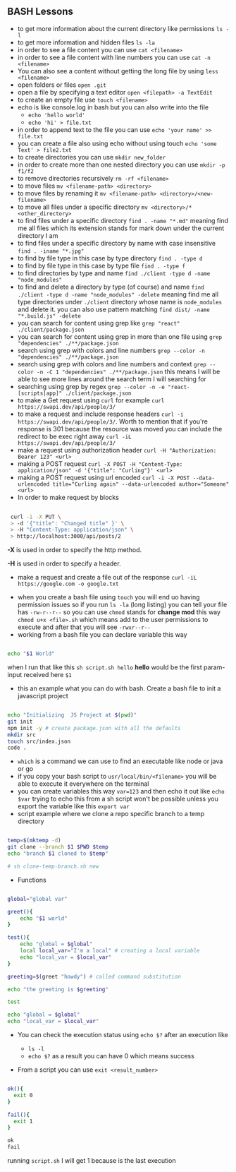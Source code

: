 ## BASH Lessons

- to get more information about the current directory like permissions `ls -l` 
- to get more information and hidden files `ls -la`
- in order to see a file content you can use `cat <filename>`
- in order to see a file content with line numbers you can use `cat -n <filename>` 
- You can also see a content without getting the long file by using `less <filename>`
- open folders or files `open .git`
- open a file by specifying a text editor `open <filepath> -a TextEdit`
- to create an empty file use `touch <filename>`
- echo is like console.log in bash but you can also write into the file
    - `echo 'hello world'`
    - `echo 'hi' > file.txt`
- in order to append text to the file you can use `echo 'your name' >> file.txt`
- you can create a file also using echo without using touch `echo 'some Text' > file2.txt` 
- to create directories you can use `mkdir new_folder`
- in order to create more than one nested directory you can use `mkdir -p f1/f2`
- to remove directories recursively `rm -rf <filename>`
- to move files `mv <filename-path> <directory>`
- to move files by renaming it `mv <filename-path> <directory>/<new-filename>`
- to move all files under a specific directory `mv <directory>/* <other_directory>`
- to find files under a specific directory `find . -name "*.md"` meaning find me all files which its extension stands for mark down under the current directory I am
- to find files under a specific directory by name with case insensitive `find . -iname "*.jpg"`
- to find by file type in this case by type directory `find . -type d`
- to find by file type in this case by type file `find . -type f`
- to find directories by type and name `find ./client -type d -name "node_modules"`
- to find and delete a directory by type (of course) and name `find ./client -type d -name "node_modules" -delete` meaning find me all type directories under `./client` directory whose name is `node_modules` and delete it. you can also use pattern matching `find dist/ -name "*.build.js" -delete`
- you can search for content using grep like `grep "react" ./client/package.json`
- you can search for content using grep in more than one file using `grep "dependencies" ./**/package.json`
- search using grep with colors and line numbers `grep --color -n "dependencies" ./**/package.json`
- search using grep with colors and line numbers and context `grep --color -n -C 1 "dependencies" ./**/package.json` this means I will be able to see more lines around the search term I will searching for
- searching using grep by regex `grep --color -n -e "react-[scripts|app]" ./client/package.json`
- to make a Get request using `curl` for example `curl https://swapi.dev/api/people/3/`
- to make a request and include response headers `curl -i https://swapi.dev/api/people/3/`. Worth to mention that if you're response is 301 because the resource was moved you can include the redirect to be exec right away `curl -iL https://swapi.dev/api/people/3/`
- make a request using authorization header `curl -H "Authorization: Bearer 123" <url>`
- making a POST request `curl -X POST -H "Content-Type: application/json" -d '{"title": "Curling"}' <url>`
- making a POST request using url encoded `curl -i -X POST --data-urlencoded title="Curling again" --data-urlencoded author="Someone" <url>`
- In order to make request by blocks

```sh
 
 curl -i -X PUT \
 > -d '{"title": "Changed title" }' \
 > -H "Content-Type: application/json" \
 > http://localhost:3000/api/posts/2

```

**-X** is used in order to specify the http method.

**-H** is used in order to specify a header.
- make a request and create a file out of the response `curl -iL https://google.com -o google.txt`

* when you create a bash file using `touch` you will end uo having permission issues so if you run `ls -la` (long listing) you can tell your file has `-rw-r--r--` so you can use `chmod` stands for **change mod** this way `chmod u+x <file>.sh` which means add to the user permissions to execute and after that you will see `-rwxr--r--`
* working from a bash file you can declare variable this way
```sh

echo "$1 World"

```

when I run that like this `sh script.sh hello` **hello** would be the first param-input received here `$1`
* this an example what you can do with bash. Create a bash file to init a javascript project

```sh

echo "Initializing  JS Project at $(pwd)"
git init
npm init -y # create package.json with all the defaults
mkdir src
touch src/index.json
code .

```
* `which` is a command we can use to find an executable like node or java or go
* if you copy your bash script to `usr/local/bin/<filename>` you will be able to execute it everywhere on the terminal
* you can create variables this way `var=123` and then echo it out like `echo $var` trying to echo this from a sh script won't be possible unless you export the variable like this `export var`
* script example where we clone a repo specific branch to a temp directory

```sh

temp=$(mktemp -d)
git clone --branch $1 $PWD $temp
echo "branch $1 cloned to $temp"

# sh clone-temp-branch.sh new 

```


* Functions

```sh

global="global var"

greet(){
    echo "$1 world"
}

test(){
    echo "global = $global"
    local local_var="I'm a local" # creating a local variable
    echo "local_var = $local_var"
}

greeting=$(greet "howdy") # called command substitution

echo "the greeting is $greeting"

test

echo "global = $global"
echo "local_var = $local_var"

```
* You can check the execution status using `echo $?` after an execution like 
  - `ls -l`
  - `echo $?` as a result you can have 0 which means success

* From a script you can use `exit <result_number>`

```sh

ok(){
  exit 0
}

fail(){
  exit 1
}

ok
fail

```
running `script.sh` I will get 1 because is the last execution